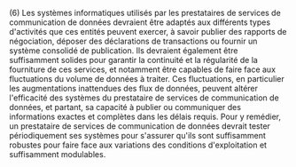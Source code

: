 (6) Les systèmes informatiques utilisés par les prestataires de services de communication de données devraient être adaptés aux différents types d'activités que ces entités peuvent exercer, à savoir publier des rapports de négociation, déposer des déclarations de transactions ou fournir un système consolidé de publication. Ils devraient également être suffisamment solides pour garantir la continuité et la régularité de la fourniture de ces services, et notamment être capables de faire face aux fluctuations du volume de données à traiter. Ces fluctuations, en particulier les augmentations inattendues des flux de données, peuvent altérer l'efficacité des systèmes du prestataire de services de communication de données, et partant, sa capacité à publier ou communiquer des informations exactes et complètes dans les délais requis. Pour y remédier, un prestataire de services de communication de données devrait tester périodiquement ses systèmes pour s'assurer qu'ils sont suffisamment robustes pour faire face aux variations des conditions d'exploitation et suffisamment modulables.